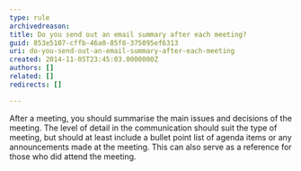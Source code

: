 ```yaml
---
type: rule
archivedreason: 
title: Do you send out an email summary after each meeting?
guid: 853e5107-cffb-46a0-85f8-375095ef6313
uri: do-you-send-out-an-email-summary-after-each-meeting
created: 2014-11-05T23:45:03.0000000Z
authors: []
related: []
redirects: []

---
```



<p>After a meeting, you should summarise the main issues and decisions of the meeting. The level of detail in the communication should suit the type of meeting, but should at least include a bullet point list of agenda items or any announcements made at the meeting. This can also serve as a reference for those who did attend the meeting.​</p>
<br><excerpt class='endintro'></excerpt><br>



